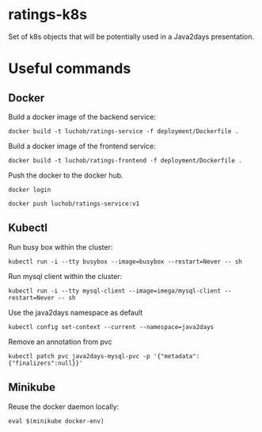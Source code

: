 # ratings-k8s

Set of k8s objects that will be potentially used in a Java2days presentation.

# Useful commands

## Docker

Build a docker image of the backend service:

`docker build -t luchob/ratings-service -f deployment/Dockerfile .`

Build a docker image of the frontend service:

`docker build -t luchob/ratings-frontend -f deployment/Dockerfile .`

Push the docker to the docker hub.

`docker login`

`docker push luchob/ratings-service:v1`

## Kubectl

Run busy box within the cluster:

`kubectl run -i --tty busybox --image=busybox --restart=Never -- sh`

Run mysql client within the cluster:

`kubectl run -i --tty mysql-client --image=imega/mysql-client --restart=Never -- sh`

Use the java2days namespace as default

`kubectl config set-context --current --namespace=java2days`

Remove an annotation from pvc

`kubectl patch pvc java2days-mysql-pvc -p '{"metadata":{"finalizers":null}}'`

## Minikube

Reuse the docker daemon locally:

`eval $(minikube docker-env)`
